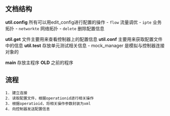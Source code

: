 ## 文档结构

**util.config** 所有可以用edit_config进行配置的操作
    - `flow` 流量调优
    - `ipte` 业务拓扑
    - `networkte` 网络拓扑
    - `delete` 删除配置信息


**util.get** 文件主要用来查看控制器上的配置信息
**util.conf** 主要用来获取配置文件中的信息
**util.test** 存放单元测试相关信息
    - mock_manager 是模拟与控制器连接对象的

**main** 存放主程序
**OLD** 之前的程序

## 流程
    1. 建立连接
    2. 读取配置文件，根据operationid进行相关操作
    3. 根据operatioid，将相关操作参数封装为xml
    4. 向控制器发送配置信息